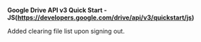 **Google Drive API v3 Quick Start - JS(https://developers.google.com/drive/api/v3/quickstart/js)**

Added clearing file list upon signing out.